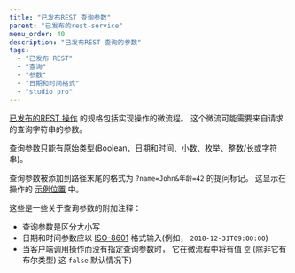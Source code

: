 ```yaml
---
title: "已发布REST 查询参数"
parent: "已发布的rest-service"
menu_order: 40
description: "已发布REST 查询的参数"
tags:
  - "已发布 REST"
  - "查询"
  - "参数"
  - "日期和时间格式"
  - "studio pro"
---
```


[已发布的REST 操作](published-rest-operation) 的规格包括实现操作的微流程。 这个微流可能需要来自请求的查询字符串的参数。

查询参数只能有原始类型(Boolean、日期和时间、小数、枚举、整数/长或字符串)。

查询参数被添加到路径末尾的格式为 `?name=John&年龄=42` 的提问标记。 这显示在操作的 [示例位置](published-rest-operation#example-location) 中。

这些是一些关于查询参数的附加注释：

* 查询参数是区分大小写
* 日期和时间参数应以 [ISO-8601](https://www.w3schools.com/xml/schema_dtypes_date.asp) 格式输入(例如， `2018-12-31T09:00:00`)
* 当客户端调用操作而没有指定查询参数时， 它在微流程中将有值 `空` (除非它有布尔类型) 这 `false` 默认情况下)
